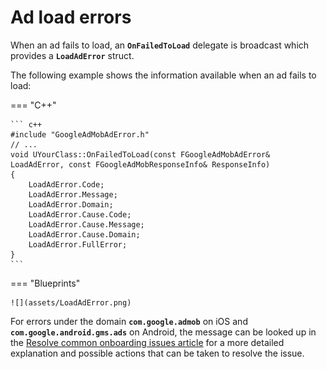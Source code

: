 # Ad load errors

When an ad fails to load, an __`OnFailedToLoad`__ delegate is broadcast which provides a __`LoadAdError`__ struct.

The following example shows the information available when an ad fails to load:

=== "C++"

    ``` c++
    #include "GoogleAdMobAdError.h"
    // ...
    void UYourClass::OnFailedToLoad(const FGoogleAdMobAdError& LoadAdError, const FGoogleAdMobResponseInfo& ResponseInfo)
    {
        LoadAdError.Code;
        LoadAdError.Message;
        LoadAdError.Domain;
        LoadAdError.Cause.Code;
        LoadAdError.Cause.Message;
        LoadAdError.Cause.Domain;
        LoadAdError.FullError;
    }
    ```

=== "Blueprints"

    ![](assets/LoadAdError.png)

For errors under the domain __`com.google.admob`__ on iOS and __`com.google.android.gms.ads`__ on Android, the message can be looked up in the [Resolve common onboarding issues article](https://support.google.com/admob/answer/9905175) for a more detailed explanation and possible actions that can be taken to resolve the issue.